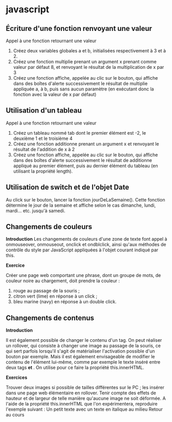 # javascript

## Écriture d'une fonction renvoyant une valeur

Appel à une fonction retournant une valeur</br>
1. Créez deux variables globales a et b, initialisées respectivement à 3 et à 2.
2. Créez une fonction multiplie prenant un argument x prenant comme valeur par défaut 8, et renvoyant le résultat de la multiplication de x par 3
3. Créez une fonction affiche, appelée au clic sur le bouton, qui affiche dans des boîtes d'alerte successivement le résultat de multiplie appliquée a, à b, puis sans aucun paramètre (en exécutant donc la fonction avec la valeur de x par défaut)


## Utilisation d'un tableau

Appel à une fonction retournant une valeur
1. Créez un tableau nommé tab dont le premier élément est -2, le deuxième 1 et le troisième 4
2. Créez une fonction additionne prenant un argument x et renvoyant le résultat de l'addition de x à 2
3. Créez une fonction affiche, appelée au clic sur le bouton, qui affiche dans des boîtes d'alerte successivement le résultat de additionne appliqué au premier élément, puis au dernier élément du tableau (en utilisant la propriété length).

## Utilisation de switch et de l'objet Date

Au click sur le bouton, lancer la fonction jourDeLaSemaine(). Cette fonction détermine le jour de la semaine et affiche selon le cas dimanche, lundi, mardi... etc. jusqu'à samedi.

## Changements de couleurs

__Introduction__
Les changements de couleurs d'une zone de texte font appel à onmouseover, onmouseout, onclick et ondblclick, ainsi qu'aux méthodes de contrôle du style par JavaScript appliquées à l'objet courant indiqué par this.


__Exercice__

Créer une page web comportant une phrase, dont un groupe de mots, de couleur noire au chargement, doit prendre la couleur :

1. rouge au passage de la souris ;
2. citron vert (lime) en réponse à un click ;
3. bleu marine (navy) en réponse à un double click.

## Changements de contenus

__Introduction__

Il est également possible de changer le contenu d'un tag. On peut réaliser un rollover, qui consiste à changer une image au passage de la souris, ce qui sert parfois lorsqu'il s'agit de matérialiser l'activation possible d'un bouton par exemple. Mais il est également envisageable de modifier le contenu de l'élément lui-même, comme par exemple le texte inséré entre deux tags <b> et </b>. On utilise pour ce faire la propriété this.innerHTML.

__Exercices__

Trouver deux images si possible de tailles différentes sur le PC ; les insérer dans une page web élémentaire en rollover. Tenir compte des effets de hauteur et de largeur de telle manière qu'aucune image ne soit déformée.
A l'aide de la propriété this.innerHTML que l'on expérimentera, reproduire l'exemple suivant :
Un petit texte avec un texte en italique au milieu
Retour au cours
